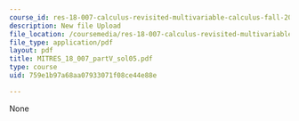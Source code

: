 ```yaml
---
course_id: res-18-007-calculus-revisited-multivariable-calculus-fall-2011
description: New file Upload
file_location: /coursemedia/res-18-007-calculus-revisited-multivariable-calculus-fall-2011/759e1b97a68aa07933071f08ce44e88e_MITRES_18_007_partV_sol05.pdf
file_type: application/pdf
layout: pdf
title: MITRES_18_007_partV_sol05.pdf
type: course
uid: 759e1b97a68aa07933071f08ce44e88e

---
```

None